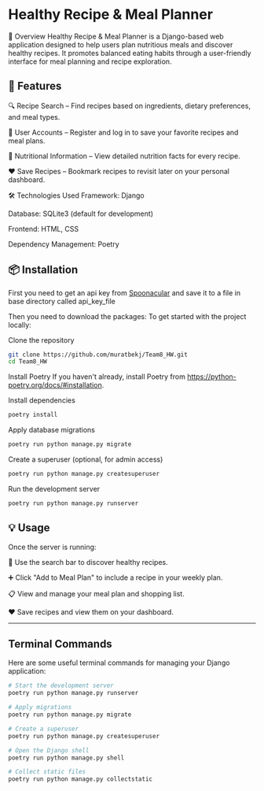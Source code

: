 # Healthy Recipe & Meal Planner

🧾 Overview
Healthy Recipe & Meal Planner is a Django-based web application designed to help users plan nutritious meals and discover healthy recipes. It promotes balanced eating habits through a user-friendly interface for meal planning and recipe exploration.

## 🚀 Features
🔍 Recipe Search – Find recipes based on ingredients, dietary preferences, and meal types.

👤 User Accounts – Register and log in to save your favorite recipes and meal plans.

🧪 Nutritional Information – View detailed nutrition facts for every recipe.

❤️ Save Recipes – Bookmark recipes to revisit later on your personal dashboard.

🛠️ Technologies Used
Framework: Django

Database: SQLite3 (default for development)

Frontend: HTML, CSS

Dependency Management: Poetry

## 📦 Installation

First you need to get an api key from [Spoonacular](https://spoonacular.com/food-api) and save it to a file in base directory called api_key_file

Then you need to download the packages:
To get started with the project locally:

Clone the repository

```bash
git clone https://github.com/muratbekj/Team8_HW.git
cd Team8_HW
```

Install Poetry
If you haven't already, install Poetry from https://python-poetry.org/docs/#installation.

Install dependencies

```bash
poetry install
```

Apply database migrations

```bash
poetry run python manage.py migrate
```

Create a superuser (optional, for admin access)

```bash
poetry run python manage.py createsuperuser
```

Run the development server

```bash
poetry run python manage.py runserver
```

## 💡 Usage
Once the server is running:

🔎 Use the search bar to discover healthy recipes.

➕ Click "Add to Meal Plan" to include a recipe in your weekly plan.

📋 View and manage your meal plan and shopping list.

❤️ Save recipes and view them on your dashboard.

---

## Terminal Commands

Here are some useful terminal commands for managing your Django application:

```bash
# Start the development server
poetry run python manage.py runserver

# Apply migrations
poetry run python manage.py migrate

# Create a superuser
poetry run python manage.py createsuperuser

# Open the Django shell
poetry run python manage.py shell

# Collect static files
poetry run python manage.py collectstatic
```
